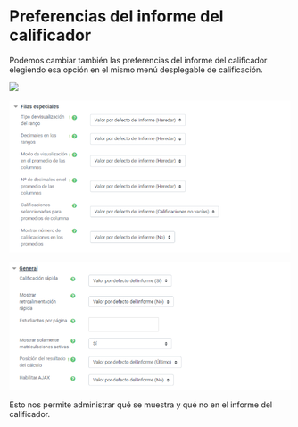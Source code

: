 # Preferencias del informe del calificador

Podemos cambiar también las preferencias del informe del calificador elegiendo esa opción en el mismo menú desplegable de calificación.

![](/assets/preferenciasCalificación1.png)

![](/assets/PreferenciasCalificacion2.png)

![](/assets/preferenciasCalificador3.png)

Esto nos permite administrar qué se muestra y qué no en el informe del calificador.

